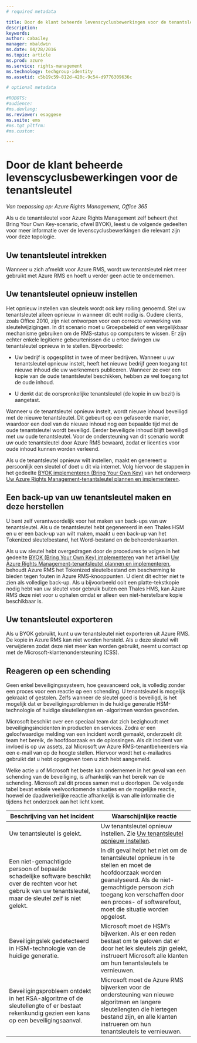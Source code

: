 ```yaml
---
# required metadata

title: Door de klant beheerde levenscyclusbewerkingen voor de tenantsleutel | Azure RMS
description:
keywords:
author: cabailey
manager: mbaldwin
ms.date: 04/28/2016
ms.topic: article
ms.prod: azure
ms.service: rights-management
ms.technology: techgroup-identity
ms.assetid: c5b19c59-812d-420c-9c54-d9776309636c

# optional metadata

#ROBOTS:
#audience:
#ms.devlang:
ms.reviewer: esaggese
ms.suite: ems
#ms.tgt_pltfrm:
#ms.custom:

---
```



# Door de klant beheerde levenscyclusbewerkingen voor de tenantsleutel

*Van toepassing op: Azure Rights Management, Office 365*

Als u de tenantsleutel voor Azure Rights Management zelf beheert (het Bring Your Own Key-scenario, ofwel BYOK), leest u de volgende gedeelten voor meer informatie over de levenscyclusbewerkingen die relevant zijn voor deze topologie.

## Uw tenantsleutel intrekken
Wanneer u zich afmeldt voor Azure RMS, wordt uw tenantsleutel niet meer gebruikt met Azure RMS en hoeft u verder geen actie te ondernemen.

## Uw tenantsleutel opnieuw instellen
Het opnieuw instellen van sleutels wordt ook key rolling genoemd. Stel uw tenantsleutel alleen opnieuw in wanneer dit echt nodig is. Oudere clients, zoals Office 2010, zijn niet ontworpen voor een correcte verwerking van sleutelwijzigingen. In dit scenario moet u Groepsbeleid of een vergelijkbaar mechanisme gebruiken om de RMS-status op computers te wissen. Er zijn echter enkele legitieme gebeurtenissen die u ertoe dwingen uw tenantsleutel opnieuw in te stellen. Bijvoorbeeld:

-   Uw bedrijf is opgesplitst in twee of meer bedrijven. Wanneer u uw tenantsleutel opnieuw instelt, heeft het nieuwe bedrijf geen toegang tot nieuwe inhoud die uw werknemers publiceren. Wanneer ze over een kopie van de oude tenantsleutel beschikken, hebben ze wel toegang tot de oude inhoud.

-   U denkt dat de oorspronkelijke tenantsleutel (de kopie in uw bezit) is aangetast.

Wanneer u de tenantsleutel opnieuw instelt, wordt nieuwe inhoud beveiligd met de nieuwe tenantsleutel. Dit gebeurt op een gefaseerde manier, waardoor een deel van de nieuwe inhoud nog een bepaalde tijd met de oude tenantsleutel wordt beveiligd. Eerder beveiligde inhoud blijft beveiligd met uw oude tenantsleutel. Voor de ondersteuning van dit scenario wordt uw oude tenantsleutel door Azure RMS bewaard, zodat er licenties voor oude inhoud kunnen worden verleend.

Als u de tenantsleutel opnieuw wilt instellen, maakt en genereert u persoonlijk een sleutel of doet u dit via internet. Volg hiervoor de stappen in het gedeelte [BYOK implementeren (Bring Your Own Key)](..\plan-design\plan-implement-tenant-key.md#implementing-your-azure-rights-management-tenant-key) van het onderwerp [Uw Azure Rights Management-tenantsleutel plannen en implementeren](..\plan-design\plan-implement-tenant-key.md).

## Een back-up van uw tenantsleutel maken en deze herstellen
U bent zelf verantwoordelijk voor het maken van back-ups van uw tenantsleutel. Als u de tenantsleutel hebt gegenereerd in een Thales HSM en u er een back-up van wilt maken, maakt u een back-up van het Tokenized sleutelbestand, het Word-bestand en de beheerderskaarten.

Als u uw sleutel hebt overgedragen door de procedures te volgen in het gedeelte [BYOK (Bring Your Own Key) implementeren](../plan-design/plan-implement-tenant-key.md#implementing-your-azure-rights-management-tenant-key) van het artikel [Uw Azure Rights Management-tenantsleutel plannen en implementeren](../plan-design/plan-implement-tenant-key.md), behoudt Azure RMS het Tokenized sleutelbestand om bescherming te bieden tegen fouten in Azure RMS-knooppunten. U dient dit echter niet te zien als volledige back-up. Als u bijvoorbeeld ooit een platte-tekstkopie nodig hebt van uw sleutel voor gebruik buiten een Thales HMS, kan Azure RMS deze niet voor u ophalen omdat er alleen een niet-herstelbare kopie beschikbaar is.

## Uw tenantsleutel exporteren
Als u BYOK gebruikt, kunt u uw tenantsleutel niet exporteren uit Azure RMS. De kopie in Azure RMS kan niet worden hersteld. Als u deze sleutel wilt verwijderen zodat deze niet meer kan worden gebruikt, neemt u contact op met de Microsoft-klantenondersteuning (CSS).

## Reageren op een schending
Geen enkel beveiligingssysteem, hoe geavanceerd ook, is volledig zonder een proces voor een reactie op een schending. U tenantsleutel is mogelijk gekraakt of gestolen. Zelfs wanneer de sleutel goed is beveiligd, is het mogelijk dat er beveiligingsproblemen in de huidige generatie HSM-technologie of huidige sleutellengten en -algoritmen worden gevonden.

Microsoft beschikt over een speciaal team dat zich bezighoudt met beveiligingsincidenten in producten en services. Zodra er een geloofwaardige melding van een incident wordt gemaakt, onderzoekt dit team het bereik, de hoofdoorzaak en de oplossingen. Als dit incident van invloed is op uw assets, zal Microsoft uw Azure RMS-tenantbeheerders via een e-mail van op de hoogte stellen. Hiervoor wordt het e-mailadres gebruikt dat u hebt opgegeven toen u zich hebt aangemeld.

Welke actie u of Microsoft het beste kan ondernemen in het geval van een schending van de beveiliging, is afhankelijk van het bereik van de schending. Microsoft zal dit proces samen met u doorlopen. De volgende tabel bevat enkele veelvoorkomende situaties en de mogelijke reactie, hoewel de daadwerkelijke reactie afhankelijk is van alle informatie die tijdens het onderzoek aan het licht komt.

|Beschrijving van het incident|Waarschijnlijke reactie|
|------------------------|-------------------|
|Uw tenantsleutel is gelekt.|Uw tenantsleutel opnieuw instellen. Zie [Uw tenantsleutel opnieuw instellen](#re-key-your-tenant-key).|
|Een niet-gemachtigde persoon of bepaalde schadelijke software beschikt over de rechten voor het gebruik van uw tenantsleutel, maar de sleutel zelf is niet gelekt.|In dit geval helpt het niet om de tenantsleutel opnieuw in te stellen en moet de hoofdoorzaak worden geanalyseerd. Als de niet-gemachtigde persoon zich toegang kon verschaffen door een proces- of softwarefout, moet die situatie worden opgelost.|
|Beveiligingslek gedetecteerd in HSM-technologie van de huidige generatie.|Microsoft moet de HSM’s bijwerken. Als er een reden bestaat om te geloven dat er door het lek sleutels zijn gelekt, instrueert Microsoft alle klanten om hun tenantsleutels te vernieuwen.|
|Beveiligingsprobleem ontdekt in het RSA-algoritme of de sleutellengte of er bestaat rekenkundig gezien een kans op een beveiligingsaanval.|Microsoft moet de Azure RMS bijwerken voor de ondersteuning van nieuwe algoritmen en langere sleutellengten die hiertegen bestand zijn, en alle klanten instrueren om hun tenantsleutels te vernieuwen.|




<!--HONumber=Apr16_HO4-->


